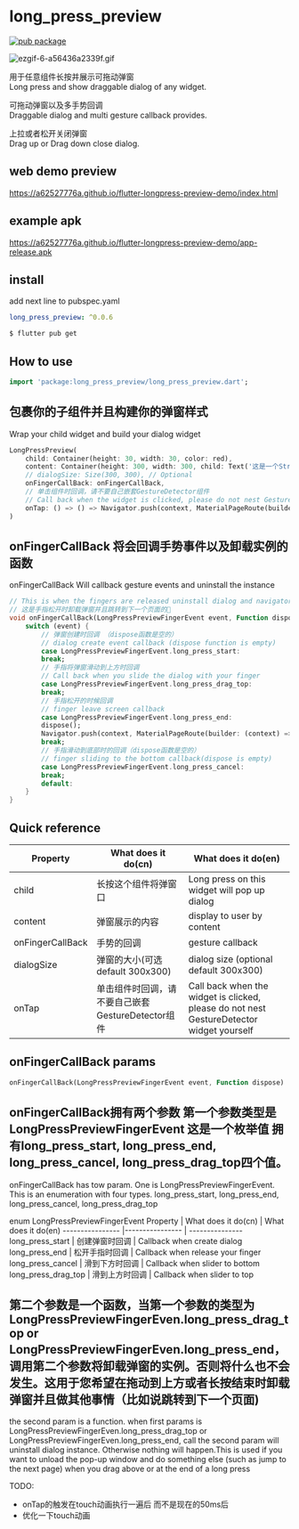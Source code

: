 # long_press_preview

[![pub package](https://img.shields.io/pub/v/long_press_preview.svg)](https://pub.dartlang.org/packages/long_press_preview)

![ezgif-6-a56436a2339f.gif](https://i.loli.net/2020/10/18/u4WmMPb6Av2ZQNc.gif)

用于任意组件长按并展示可拖动弹窗  
Long press and show draggable dialog of any widget.

可拖动弹窗以及多手势回调  
Draggable dialog and multi gesture callback provides.

上拉或者松开关闭弹窗  
Drag up or Drag down close dialog.

## web demo preview

https://a62527776a.github.io/flutter-longpress-preview-demo/index.html

## example apk

https://a62527776a.github.io/flutter-longpress-preview-demo/app-release.apk

## install
add next line to pubspec.yaml
``` yaml
long_press_preview: ^0.0.6
```

``` cmd
$ flutter pub get
```

## How to use

``` Dart
import 'package:long_press_preview/long_press_preview.dart';
```
包裹你的子组件并且构建你的弹窗样式  
--------------------------------------------------
Wrap your child widget and build your dialog widget
``` Dart
LongPressPreview(
    child: Container(height: 30, width: 30, color: red),
    content: Container(height: 300, width: 300, child: Text('这是一个String')),
    // dialogSize: Size(300, 300), // Optional
    onFingerCallBack: onFingerCallBack,
    // 单击组件时回调，请不要自己嵌套GestureDetector组件
    // Call back when the widget is clicked, please do not nest GestureDetector widget yourself
    onTap: () => () => Navigator.push(context, MaterialPageRoute(builder: (context) => SecondScreen()));
)
```

onFingerCallBack 将会回调手势事件以及卸载实例的函数  
--------------------------------------------------
onFingerCallBack Will callback gesture events and uninstall the instance
``` Dart
// This is when the fingers are released uninstall dialog and navigator to next page example
// 这是手指松开时卸载弹窗并且跳转到下一个页面的🌰
void onFingerCallBack(LongPressPreviewFingerEvent event, Function dispose) {
    switch (event) {
        // 弹窗创建时回调 （dispose函数是空的）
        // dialog create event callback (dispose function is empty)
        case LongPressPreviewFingerEvent.long_press_start:
        break;
        // 手指将弹窗滑动到上方时回调
        // Call back when you slide the dialog with your finger
        case LongPressPreviewFingerEvent.long_press_drag_top:
        break;
        // 手指松开的时候回调
        // finger leave screen callback
        case LongPressPreviewFingerEvent.long_press_end:
        dispose();
        Navigator.push(context, MaterialPageRoute(builder: (context) => SecondScreen()));
        break;
        // 手指滑动到底部时的回调（dispose函数是空的）
        // finger sliding to the bottom callback(dispose is empty)
        case LongPressPreviewFingerEvent.long_press_cancel:
        break;
        default:
    }
}

```


## Quick reference
Property | What does it do(cn) | What does it do(en)
----------------   |---------------- | ---------------
child              | 长按这个组件将弹窗口 | Long press on this widget will pop up dialog
content            | 弹窗展示的内容 | display to user by content 
onFingerCallBack   | 手势的回调 | gesture callback
dialogSize         | 弹窗的大小(可选 default 300x300) | dialog size (optional default 300x300)
onTap              | 单击组件时回调，请不要自己嵌套GestureDetector组件 | Call back when the widget is clicked, please do not nest GestureDetector widget yourself

## onFingerCallBack params
``` dart
onFingerCallBack(LongPressPreviewFingerEvent event, Function dispose)
```
onFingerCallBack拥有两个参数 第一个参数类型是LongPressPreviewFingerEvent 这是一个枚举值 拥有long_press_start, long_press_end, 
long_press_cancel, long_press_drag_top四个值。  
--------------------------------------------------
onFingerCallBack has tow param. One is  LongPressPreviewFingerEvent. This is an enumeration with four types. long_press_start, long_press_end, long_press_cancel, long_press_drag_top

enum LongPressPreviewFingerEvent
Property | What does it do(cn) | What does it do(en)
----------------   |---------------- | ---------------
long_press_start | 创建弹窗时回调 | Callback when create dialog
long_press_end | 松开手指时回调 | Callback when release your finger
long_press_cancel | 滑到下方时回调 | Callback when slider to bottom 
long_press_drag_top | 滑到上方时回调 | Callback when slider to top

第二个参数是一个函数，当第一个参数的类型为LongPressPreviewFingerEven.long_press_drag_top or LongPressPreviewFingerEven.long_press_end，调用第二个参数将卸载弹窗的实例。否则将什么也不会发生。这用于您希望在拖动到上方或者长按结束时卸载弹窗并且做其他事情（比如说跳转到下一个页面)  
--------------------------------------------------
the second param is a function. when first params is LongPressPreviewFingerEven.long_press_drag_top or LongPressPreviewFingerEven.long_press_end, call the second param will uninstall dialog instance. Otherwise nothing will happen.This is used if you want to unload the pop-up window and do something else (such as jump to the next page) when you drag above or at the end of a long press


TODO:
* onTap的触发在touch动画执行一遍后 而不是现在的50ms后
* 优化一下touch动画


